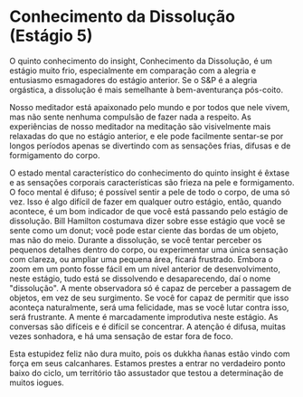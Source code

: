 # Conhecimento da Dissolução (Estágio 5)

O quinto conhecimento do insight, Conhecimento da Dissolução, é um estágio muito frio, especialmente em comparação com a alegria e entusiasmo esmagadores do estágio anterior. Se o S&P é a alegria orgástica, a dissolução é mais semelhante à bem-aventurança pós-coito.

Nosso meditador está apaixonado pelo mundo e por todos que nele vivem, mas não sente nenhuma compulsão de fazer nada a respeito. As experiências de nosso meditador na meditação são visivelmente mais relaxadas do que no estágio anterior, e ele pode facilmente sentar-se por longos períodos apenas se divertindo com as sensações frias, difusas e de formigamento do corpo.

O estado mental característico do conhecimento do quinto insight é êxtase e as sensações corporais características são frieza na pele e formigamento. O foco mental é difuso; é possível sentir a pele de todo o corpo, de uma só vez. Isso é algo difícil de fazer em qualquer outro estágio, então, quando acontece, é um bom indicador de que você está passando pelo estágio de dissolução. Bill Hamilton costumava dizer sobre esse estágio que você se sente como um donut; você pode estar ciente das bordas de um objeto, mas não do meio. Durante a dissolução, se você tentar perceber os pequenos detalhes dentro do corpo, ou experimentar uma única sensação com clareza, ou ampliar uma pequena área, ficará frustrado. Embora o zoom em um ponto fosse fácil em um nível anterior de desenvolvimento, neste estágio, tudo está se dissolvendo e desaparecendo, daí o nome "dissolução". A mente observadora só é capaz de perceber a passagem de objetos, em vez de seu surgimento. Se você for capaz de permitir que isso aconteça naturalmente, será uma felicidade, mas se você lutar contra isso, será frustrante. A mente é marcadamente improdutiva neste estágio. As conversas são difíceis e é difícil se concentrar. A atenção é difusa, muitas vezes sonhadora, e há uma sensação de estar fora de foco. 

Esta estupidez feliz não dura muito, pois os dukkha ñanas estão vindo com força em seus calcanhares. Estamos prestes a entrar no verdadeiro ponto baixo do ciclo, um território tão assustador que testou a determinação de muitos iogues.